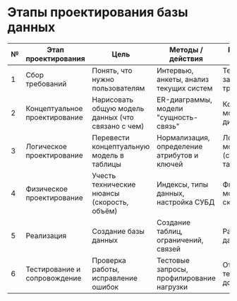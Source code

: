 # Этапы проектирования базы данных

| № | Этап проектирования        | Цель                                              | Методы / действия                                | Результаты / документы                     | Участники                       |
|---|-----------------------------|---------------------------------------------------|--------------------------------------------------|---------------------------------------------|----------------------------------|
| 1 | Сбор требований             | Понять, что нужно пользователям                   | Интервью, анкеты, анализ текущих систем          | Техническое задание, список требований      | Аналитики, заказчики            |
| 2 | Концептуальное проектирование | Нарисовать общую модель данных (что связано с чем) | ER-диаграммы, модели "сущность-связь"            | Концептуальная модель (ER-диаграмма)        | Аналитики, архитекторы БД       |
| 3 | Логическое проектирование   | Перевести концептуальную модель в таблицы         | Нормализация, определение атрибутов и ключей     | Логическая модель (структура таблиц)        | Проектировщики БД               |
| 4 | Физическое проектирование   | Учесть технические нюансы (скорость, объём)       | Индексы, типы данных, настройка СУБД             | Физическая модель, SQL-скрипты              | Администраторы БД, разработчики |
| 5 | Реализация                  | Создание базы данных                              | Создание таблиц, ограничений, связей             | Рабочая база данных                         | Разработчики, админы            |
| 6 | Тестирование и сопровождение| Проверка работы, исправление ошибок               | Тестовые запросы, профилирование нагрузки        | Отчёты о тестировании, документация         | Тестировщики, пользователи      |
